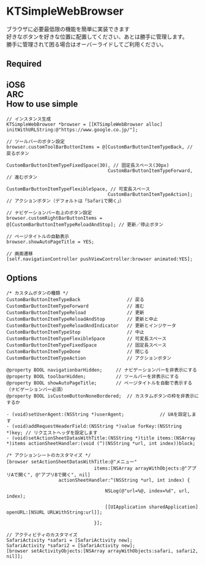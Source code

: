 KTSimpleWebBrowser
==================

ブラウザに必要最低限の機能を簡単に実装できます  
好きなボタンを好きな位置に配置してください、あとは勝手に管理します。  
勝手に管理されて困る場合はオーバーライドしてご利用ください。  

Required
-----------------
iOS6  
ARC  
How to use simple
-----------------

    // インスタンス生成
	KTSimpleWebBrowser *browser = [[KTSimpleWebBrowser alloc] initWithURLString:@"https://www.google.co.jp/"];
	
	// ツールバーのボタン設定
	browser.customToolBarButtonItems = @[CustomBarButtonItemTypeBack, // 戻るボタン
										 CustomBarButtonItemTypeFixedSpace(30), // 固定長スペース(30px)
										 CustomBarButtonItemTypeForward, // 進むボタン
										 CustomBarButtonItemTypeFlexibleSpace, // 可変長スペース
										 CustomBarButtonItemTypeAction]; // アクションボタン（デフォルトは「Safariで開く」）
	
	// ナビゲーションバー右上のボタン設定
	browser.customRightBarButtonItems = @[CustomBarButtonItemTypeReloadAndStop]; // 更新／停止ボタン
	
	// ページタイトルの自動表示
	browser.showAutoPageTitle = YES;
	
	// 画面遷移
	[self.navigationController pushViewController:browser animated:YES];
	

Options
---------------

	/* カスタムボタンの種類 */
	CustomBarButtonItemTypeBack					// 戻る
	CustomBarButtonItemTypeForward				// 進む
	CustomBarButtonItemTypeReload				// 更新
	CustomBarButtonItemTypeReloadAndStop		// 更新と中止
	CustomBarButtonItemTypeReloadAndIndicator	// 更新とインジケータ
	CustomBarButtonItemTypeStop					// 中止
	CustomBarButtonItemTypeFlexibleSpace		// 可変長スペース
	CustomBarButtonItemTypeFixedSpace			// 固定長スペース
	CustomBarButtonItemTypeDone					// 閉じる
	CustomBarButtonItemTypeAction				// アクションボタン
	
	@property BOOL navigationbarHidden;		// ナビゲーションバーを非表示にする
	@property BOOL toolbarHidden;			// ツールバーを非表示にする
	@property BOOL showAutoPageTitle;		// ページタイトルを自動で表示する（ナビゲーションバー必須）
	@property BOOL isCustomButtonNoneBordered; 	// カスタムボタンの枠を非表示にするか

	- (void)setUserAgent:(NSString *)userAgent;				// UAを設定します
	- (void)addRequestHeaderField:(NSString *)value forKey:(NSString *)key;	// リクエストヘッダを設定します
	- (void)setActionSheetDatasWithTitle:(NSString *)title items:(NSArray *)items actionSheetHandler:(void (^)(NSString *url, int index))block;

    /* アクションシートのカスタマイズ */
	[browser setActionSheetDatasWithTitle:@"メニュー"
									items:[NSArray arrayWithObjects:@"アプリAで開く", @"アプリBで開く", nil]
					   actionSheetHandler:^(NSString *url, int index) {
										
										NSLog(@"url=%@, index=%d", url, index);
										
										[[UIApplication sharedApplication] openURL:[NSURL URLWithString:url]];
										
									}];

	// アクティビティのカスタマイズ
	SafariActivity *safari = [SafariActivity new];
	SafariActivity *safari2 = [SafariActivity new];
	[browser setActivityObjects:[NSArray arrayWithObjects:safari, safari2, nil]];

